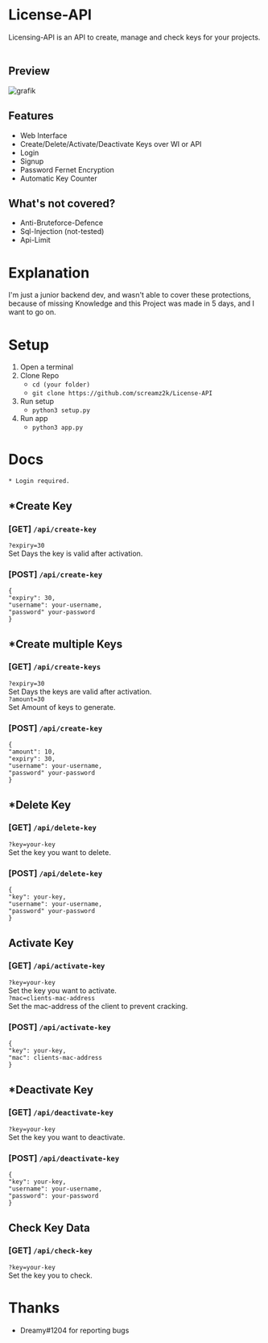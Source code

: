 # License-API
Licensing-API is an API to create, manage and check keys for your projects.<br><br>
## Preview
![grafik](https://user-images.githubusercontent.com/78593516/147348162-2b39523b-814e-4aff-bf55-73057a7a935b.png)

## Features
- Web Interface
- Create/Delete/Activate/Deactivate Keys over WI or API
- Login
- Signup
- Password Fernet Encryption
- Automatic Key Counter 
## What's not covered?
- Anti-Bruteforce-Defence
- Sql-Injection (not-tested)
- Api-Limit
# Explanation
I'm just a junior backend dev, and wasn't able to cover these protections,
because of missing Knowledge and this Project was made in 5 days, and I want to go on.
# Setup
1. Open a terminal 
2. Clone Repo
    - ``cd (your folder)``
    - ``git clone https://github.com/screamz2k/License-API``
3. Run setup
    - ``python3 setup.py``
4. Run app
    - ``python3 app.py``

# Docs
``* Login required.``

## *Create Key
### [GET] ``/api/create-key``
``?expiry=30``<br>
Set Days the key is valid after activation.

### [POST] ``/api/create-key``
```
{
"expiry": 30,
"username": your-username,
"password" your-password
}
```
## *Create multiple Keys
### [GET] ``/api/create-keys``
``?expiry=30``<br>
Set Days the keys are valid after activation.<br>
``?amount=30``<br>
Set Amount of keys to generate.
### [POST] ``/api/create-key``
```
{
"amount": 10,
"expiry": 30,
"username": your-username,
"password" your-password
}
```
## *Delete Key
### [GET] ``/api/delete-key``
``?key=your-key``<br>
Set the key you want to delete.<br>
### [POST] ``/api/delete-key``
```
{
"key": your-key,
"username": your-username,
"password" your-password
}
```
## Activate Key
### [GET] ``/api/activate-key``
``?key=your-key``<br>
Set the key you want to activate.<br>
``?mac=clients-mac-address``<br>
Set the mac-address of the client to prevent cracking.<br>
### [POST] ``/api/activate-key``
```
{
"key": your-key,
"mac": clients-mac-address
}
```
## *Deactivate Key
### [GET] ``/api/deactivate-key``
``?key=your-key``<br>
Set the key you want to deactivate.<br>
### [POST] ``/api/deactivate-key``
```
{
"key": your-key,
"username": your-username,
"password": your-password
}
```
## Check Key Data
### [GET] ``/api/check-key``
``?key=your-key``<br>
Set the key you to check.<br>
# Thanks
- Dreamy#1204 for reporting bugs 
